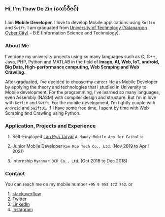 ### Hi, I'm **Thaw De Zin** (​သော်ဒီဇင်)

I am **Mobile Developer**. I love to develop Mobile applications using `Kotlin` and `Swift`.
I am graduated from [University of Technology (Yatanarpon Cyber City)](https://www.utycc.edu.mm) – B.E (Information Science and Technology).

### About Me

I've done my university projects using so many languages such as C, C++, Java, PHP, Python and MATLAB in the field of **Image, AI, Web, IoT, android, Big Data, High-performance computing, Web Scraping and Web Crawling.**

After graduated, I’ve decided to choose my career life as Mobile Developer by applying the theory and technologies that I studied in University to Mobile development. For the programming, I’ve learned so many languages, even Assembly (NASM) with compiler design and structure. But I’m in love with `Kotlin` and `Swift`. For the mobile development, I’m tightly couple with `Android` and `SwiftUI`. If I have some free time, I spent by time with Web Scraping and Crawling using Python. 

### Application, Projects and Experience

1. Self-Employed
  [Lan Pya Taryar](https://play.google.com/store/apps/details?id=com.thawdezin.lanpyataryar)
  `A Handy Mobile App for Catholic`

2. Junior Mobile Developer
  `Koe Koe Tech Co., Ltd`. (Nov 2019 to April 2021)

3. Internship
  `Myanmar DCR Co., Ltd`. (Oct 2018 to Dec 2018)

### Contact

You can reach me on my mobile number `+95 9 953 172 742`. or

1. [stackoverflow](https://stackoverflow.com/cv/thawdezin)
2. [Twitter](https://twitter.com/thawdezin25)
3. [LinkedIn](https://www.linkedin.com/in/thawdezin/)
4. [Instagram](https://www.instagram.com/thawdezin/)

